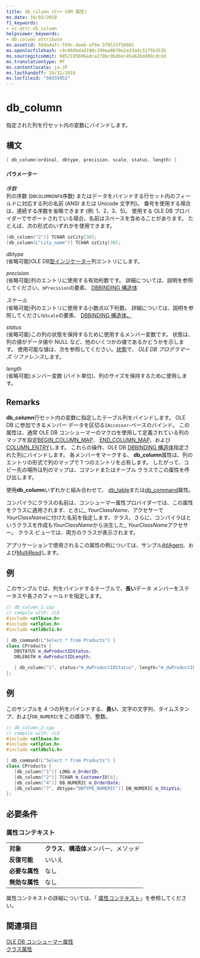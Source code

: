 ```yaml
---
title: db_column (C++ COM 属性)
ms.date: 10/02/2018
f1_keywords:
- vc-attr.db_column
helpviewer_keywords:
- db_column attribute
ms.assetid: 58da4afc-f69c-4ae6-af9a-3f9515f56081
ms.openlocfilehash: c9c060bda4198c199ea86f0e2a33adc3275b353b
ms.sourcegitcommit: 6052185696adca270bc9bdbec45a626dd89cdcdd
ms.translationtype: MT
ms.contentlocale: ja-JP
ms.lasthandoff: 10/31/2018
ms.locfileid: "50555052"
---
```

# <a name="dbcolumn"></a>db_column

指定された列を行セット内の変数にバインドします。

## <a name="syntax"></a>構文

```cpp
[ db_column(ordinal, dbtype, precision, scale, status, length) ]
```

#### <a name="parameters"></a>パラメーター

*序数*<br/>
列の序数 (`DBCOLUMNINFO`序数) またはデータをバインドする行セット内のフィールドに対応する列の名前 (ANSI または Unicode 文字列)。 番号を使用する場合は、連続する序数を省略できます (例: 1、2、3、5)。 使用する OLE DB プロバイダーでサポートされている場合、名前はスペースを含めることがあります。 たとえば、次の形式のいずれかを使用できます。

```cpp
[db_column("2")] TCHAR szCity[30];
[db_column(L"city_name")] TCHAR szCity[30];
```

*dbtype*<br/>
(省略可能)OLE DB[型インジケーター](/previous-versions/windows/desktop/ms711251)列エントリにします。

*precision*<br/>
(省略可能)列のエントリに使用する有効桁数です。 詳細については、説明を参照してください、`bPrecision`の要素、 [DBBINDING 構造体](/previous-versions/windows/desktop/ms716845)

*スケール*<br/>
(省略可能)列のエントリに使用する小数点以下桁数。 詳細については、説明を参照してください`bScale`の要素、 [DBBINDING 構造体。](/previous-versions/windows/desktop/ms716845)

*status*<br/>
(省略可能)この列の状態を保持するために使用するメンバー変数です。 状態は、列の値がデータ値や NULL など、他のいくつかの値であるかどうかを示します。 使用可能な値は、次を参照してください。[状態](/previous-versions/windows/desktop/ms722617)で、 *OLE DB プログラマーズ リファレンス*します。

*length*<br/>
(省略可能)メンバー変数 (バイト単位)、列のサイズを保持するために使用します。

## <a name="remarks"></a>Remarks

**db_column**行セット内の変数に指定したテーブル列をバインドします。 OLE DB に参加できるメンバー データを区切る`IAccessor`-ベースのバインド。 この属性は、通常 OLE DB コンシューマーのマクロを使用して定義されている列のマップを設定[BEGIN_COLUMN_MAP](../../data/oledb/begin-column-map.md)、 [END_COLUMN_MAP](../../data/oledb/end-column-map.md)、および[COLUMN_ENTRY](../../data/oledb/column-entry.md)します。 これらの操作、OLE DB [DBBINDING 構造体](/previous-versions/windows/desktop/ms716845)指定された列にバインドします。 各メンバーをマークする、 **db_column**属性は、列のエントリの形式で列のマップで 1 つのエントリを占有します。 したがって、コピー先の場所は列のマップは、コマンドまたはテーブル クラスでこの属性を呼び出します。

使用**db_column**いずれかと組み合わせて、 [db_table](db-table.md)または[db_command](db-command.md)属性。

コンパイラにクラスの名前は、コンシューマー属性プロバイダーでは、この属性をクラスに適用されます、ときに\_ *YourClassName*、アクセサーで*YourClassName*に付けた名前を指定します、クラス、さらに、コンパイラはというクラスを作成も*YourClassName*から派生した\_ *YourClassName*アクセサー。  クラス ビューでは、両方のクラスが表示されます。

アプリケーションで使用されるこの属性の例については、サンプル[AtlAgent](https://github.com/Microsoft/VCSamples)、および[MultiRead](https://github.com/Microsoft/VCSamples)します。

## <a name="example"></a>例

このサンプルでは、列をバインドするテーブルで、**長い**データ メンバーをステータスや長さのフィールドを指定します。

```cpp
// db_column_1.cpp
// compile with: /LD
#include <atlbase.h>
#include <atlplus.h>
#include <atldbcli.h>

[ db_command(L"Select * from Products") ]
class CProducts {
   DBSTATUS m_dwProductIDStatus;
   DBLENGTH m_dwProductIDLength;

   [ db_column("1", status="m_dwProductIDStatus", length="m_dwProductIDLength") ] LONG m_ProductID;
};
```

## <a name="example"></a>例

このサンプルを 4 つの列をバインドする、**長い**、文字の文字列、タイムスタンプ、および`DB_NUMERIC`をこの順序で、整数。

```cpp
// db_column_2.cpp
// compile with: /LD
#include <atlbase.h>
#include <atlplus.h>
#include <atldbcli.h>

[ db_command(L"Select * from Products") ]
class CProducts {
   [db_column("1")] LONG m_OrderID;
   [db_column("2")] TCHAR m_CustomerID[6];
   [db_column("4")] DB_NUMERIC m_OrderDate;
   [db_column("7", dbtype="DBTYPE_NUMERIC")] DB_NUMERIC m_ShipVia;
};
```

## <a name="requirements"></a>必要条件

### <a name="attribute-context"></a>属性コンテキスト

|||
|-|-|
|**対象**|**クラス**、**構造体**メンバー、メソッド|
|**反復可能**|いいえ|
|**必要な属性**|なし|
|**無効な属性**|なし|

属性コンテキストの詳細については、「 [属性コンテキスト](cpp-attributes-com-net.md#contexts)」を参照してください。

## <a name="see-also"></a>関連項目

[OLE DB コンシューマー属性](ole-db-consumer-attributes.md)<br/>
[クラス属性](class-attributes.md)
